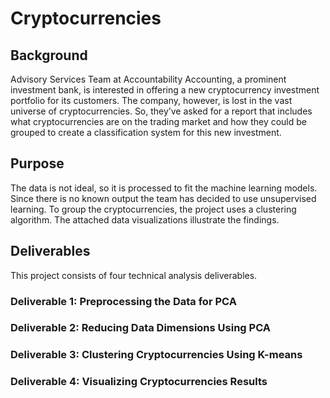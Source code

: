 # Cryptocurrencies

## Background
Advisory Services Team at Accountability Accounting, a prominent investment bank, is interested in offering a new cryptocurrency investment portfolio for its customers. The company, however, is lost in the vast universe of cryptocurrencies. So, they’ve asked for a  report that includes what cryptocurrencies are on the trading market and how they could be grouped to create a classification system for this new investment.
## Purpose
The data is not ideal, so it is processed to fit the machine learning models. Since there is no known output the team has decided to use unsupervised learning. To group the cryptocurrencies, the project uses a clustering algorithm. The attached data visualizations illustrate the findings.

## Deliverables
This project consists of four technical analysis deliverables. 

### Deliverable 1: Preprocessing the Data for PCA


### Deliverable 2: Reducing Data Dimensions Using PCA

### Deliverable 3: Clustering Cryptocurrencies Using K-means

### Deliverable 4: Visualizing Cryptocurrencies Results
